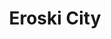 ---
title: "Eroski City"
url: /vitoria-gasteiz/eroski-city-salbaterrabide-kalea-calle-salbatierrabide/
shop: Supermarkt
---